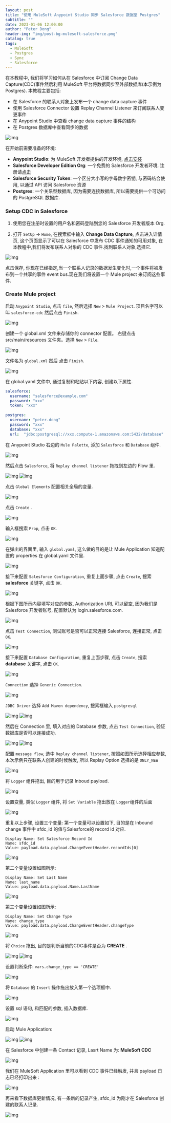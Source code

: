 ```yaml
---
layout: post
title: "使用 MuleSoft Anypoint Studio 同步 Salesforce 数据至 Postgres"
subtitle: ""
date: 2023-01-06 12:00:00
author: "Peter Dong"
header-img: "img/post-bg-mulesoft-salesforce.png"
catalog: true
tags:
  - MuleSoft
  - Postgres
  - Sync
  - Salesforce
---
```


在本教程中, 我们将学习如何从在 Salesforce 中订阅 Change Data Capture(CDC)事件然后利用 MuleSoft 平台将数据同步至外部数据库(本示例为 Postgres). 本教程主要包括:

  - 在 Salesforce 的联系人对象上发布一个 change data capture 事件
  - 使用 Salesforce Connector 设置 Replay Channel Listener 来订阅联系人变更事件
  - 在 Anypoint Studio 中查看 change data capture 事件的结构
  - 在 Postgres 数据库中查看同步的数据

![img](/img/in-post/post-bg-mule-salesforce.png)

在开始前需要准备的环境:

  - **Anypoint Studio**: 为 MuleSoft 开发者提供的开发环境, [点击安装](https://docs.mulesoft.com/studio/latest/to-download-and-install-studio)
  - **Salesforce Developer Edition Org**: 一个免费的 Salesforce 开发者环境. 注册请[点击](https://developer.salesforce.com/signup)
  - **Salesforce Security Token**: 一个区分大小写的字母数字密钥, 与密码结合使用, 以通过 API 访问 Salesforce 资源
  - **Postgres**: 一个关系型数据库, 因为需要连接数据库, 所以需要提供一个可访问的 PostgreSQL 数据库.

### Setup CDC in Salesforce

1. 使用您在注册时设置的用户名和密码登陆到您的 Salesforce 开发者版本 Org.

2. 打开 `SetUp` -> `Home`, 在搜索框中输入 **Change Data Capture**, 点击进入详情页, 这个页面显示了可以在 Salesforce 中发布 CDC 事件通知的可用对象, 在本教程中,我们将发布联系人对象的 CDC 事件.找到联系人对象,选择它.

![img](/img/in-post/post-bg-cdc-contact.png)

点击保存, 你现在已经指定,当一个联系人记录的数据发生变化时,一个事件将被发布到一个共享的事件 event bus.现在我们将设置一个 Mule project 来订阅这些事件.

### Create Mule project

启动 `Anypoint Studio`, 点击 `file`, 然后选择 `New` > `Mule Project`. 项目名字可以叫 `salesforce-cdc` 然后点击 `Finish`.

![img](/img/in-post/post-mule-new-project.png)
   
创建一个 global.xml 文件来存储你的 connector 配置。 右键点击 src/main/resources 文件夹。选择 `New` > `File`.

![img](/img/in-post/post-bg-cdc-create-global-yaml.png)

文件名为 `global.xml` 然后 点击 `Finish`.

![img](/img/in-post/post-bg-cdc-global-yaml.png)

在 global.yaml 文件中, 通过复制和粘贴以下内容, 创建以下属性.

```yaml
salesforce:
  username: "salesforce@example.com"
  password: "xxx"
  token: "xxx"
  
postgres: 
  username: "peter.dong"
  password: "xxx"
  database: "xxx"
  url:  "jdbc:postgresql://xxx.compute-1.amazonaws.com:5432/database"
```

在 Anypoint Studio 右边的 `Mule Palette`, 添加 `Salesforce` 和 `Database` 组件.

![img](/img/in-post/post-bg-salesforce-db-drag.png)

然后点击 `Salesforce`, 将 `Replay channel listener` 拖拽到左边的 Flow 里.

![img](/img/in-post/post-bg-drag-replay-channel-listener.png)
![img](/img/in-post/post-bg-replay-channel-listener.png)

点击 `Global Elements` 配置相关全局的变量. 

![img](/img/in-post/post-bg-global-elem-config.png)

点击 `Create` .

![img](/img/in-post/post-bg-gloabl-elem-create.png)

输入框搜索 `Prop`, 点击 `OK`.

![img](/img/in-post/post-bg-config-props.png)

在弹出的界面里, 输入 `global.yaml`, 这么做的目的是让 Mule Application 知道配置的 properties 在 global.yaml 文件里.

![img](/img/in-post/post-bg-config-props-global-yaml.png)

接下来配置 `Salesforce Configuration`, 重复上面步骤, 点击 `Create`, 搜索 **salesforce** 关键字, 点击 `OK`.

![img](/img/in-post/post-bg-salesforce-mule-01.png)

根据下图所示内容填写对应的参数, Authorization URL 可以留空, 因为我们是 Salesforce 开发者账号, 配置默认为 login.salesforce.com.

![img](/img/in-post/post-bg-salesforce-mule-02.png)

点击 `Test Connection`, 测试账号是否可以正常连接 Salesforce, 连接正常, 点击 `OK`.

![img](/img/in-post/post-bg-salesforce-mule-03.png)

接下来配置 `Database Configuration`, 重复上面步骤, 点击 `Create`, 搜索 **database** 关键字, 点击 `OK`.

![img](/img/in-post/post-bg-salesforce-mule-04.png)

`Connection` 选择 `Generic Connection`.

![img](/img/in-post/post-bg-salesforce-mule-05.png)

`JDBC Driver` 选择 `Add Maven dependency`, 搜索框输入 `postgresql`

![img](/img/in-post/post-bg-salesforce-mule-06.png)
![img](/img/in-post/post-bg-salesforce-mule-07.png)

然后在 Connection 里, 填入对应的 Database 参数, 点击 `Test Connection`, 验证数据库是否可以连接成功.

![img](/img/in-post/post-bg-salesforce-mule-08.png)
![img](/img/in-post/post-bg-salesforce-mule-09.png)

配置 `message flow`, 选中 `Replay channel listener`, 按照如图所示选择相应参数, 本次示例只在联系人创建的时候触发, 所以 Replay Option 选择的是 `ONLY_NEW`

![img](/img/in-post/post-bg-salesforce-mule-10.png)

将 `Logger` 组件拖出, 目的用于记录 Inboud payload.

![img](/img/in-post/post-bg-salesforce-mule-11.png)

设置变量, 类似 `Logger` 组件, 将 `Set Variable` 拖出放在 `Logger`组件的后面

![img](/img/in-post/post-bg-salesforce-mule-12.png)

重复以上步骤, 设置三个变量: 
第一个变量可以设置如下, 目的是在 Inbound change 事件中 sfdc_id 的值与Salesforce的 record id 对应.

```
Display Name: Set Salesforce Record Id
Name: sfdc_id
Value: payload.data.payload.ChangeEventHeader.recordIds[0]
```
![img](/img/in-post/post-bg-salesforce-mule-13.png)

第二个变量设置如图所示:

```
Display Name: Set Last Name
Name: last_name
Value: payload.data.payload.Name.LastName
```

![img](/img/in-post/post-bg-salesforce-mule-14.png)

第三个变量设置如图所示:

```
Display Name: Set Change Type
Name: change_type
Value: payload.data.payload.ChangeEventHeader.changeType
```

![img](/img/in-post/post-bg-salesforce-mule-15.png)

将 `Choice` 拖出, 目的是判断当前的CDC事件是否为 **CREATE** .

![img](/img/in-post/post-bg-salesforce-mule-16.png)
![img](/img/in-post/post-bg-salesforce-mule-17.png)


设置判断条件: `vars.change_type == 'CREATE'`

![img](/img/in-post/post-bg-salesforce-mule-18.png)

将 `Database` 的 `Insert` 操作拖出放入第一个选项框中.

![img](/img/in-post/post-bg-salesforce-mule-19.png)

设置 sql 语句, 和匹配的参数, 插入数据库.

![img](/img/in-post/post-bg-salesforce-mule-20.png)

启动 Mule Application:

![img](/img/in-post/post-bg-salesforce-mule-21.png)
![img](/img/in-post/post-bg-salesforce-mule-22.png)

在 Salesforce 中创建一条 Contact 记录, Lasrt Name 为: **MuleSoft CDC**

![img](/img/in-post/post-bg-salesforce-mule-23.png)

我们在 MuleSoft Application 里可以看到 CDC 事件已经触发, 并且 payload 日志已经打印出来 :

![img](/img/in-post/post-bg-salesforce-mule-24.png)

再来看下数据库更新情况, 有一条新的记录产生, sfdc_id 为刚才在 Salesforce 创建的联系人记录.

![img](/img/in-post/post-bg-salesforce-mule-25.png)





